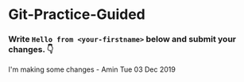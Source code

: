 # Git-Practice-Guided

### Write `Hello from <your-firstname>` below and submit your changes. 👇



I'm making some changes - Amin Tue 03 Dec 2019